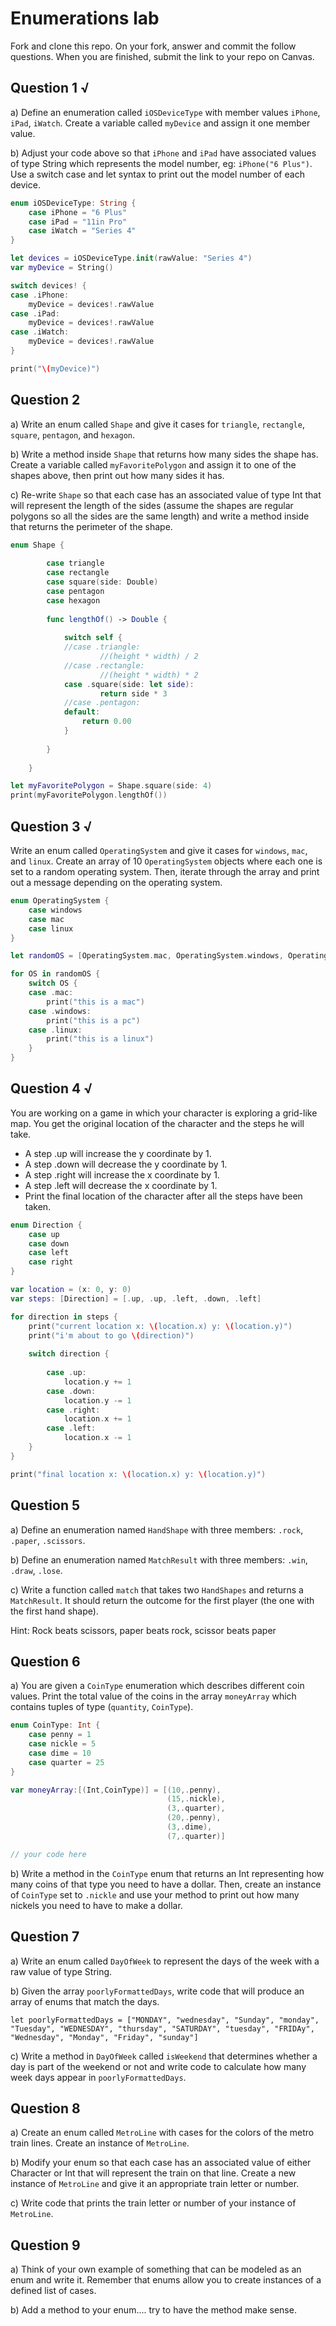 # Enumerations lab

Fork and clone this repo. On your fork, answer and commit the follow questions. When you are finished, submit the link to your repo on Canvas.


## Question 1 √

a) Define an enumeration called `iOSDeviceType` with member values `iPhone`, `iPad`, `iWatch`. Create a variable called `myDevice` and assign it one member value.

b) Adjust your code above so that `iPhone` and `iPad` have associated values of type String which represents the model number, eg: `iPhone("6 Plus")`. Use a switch case and let syntax to print out the model number of each device.

```swift
enum iOSDeviceType: String {
    case iPhone = "6 Plus"
    case iPad = "11in Pro"
    case iWatch = "Series 4"
}

let devices = iOSDeviceType.init(rawValue: "Series 4")
var myDevice = String()

switch devices! {
case .iPhone:
    myDevice = devices!.rawValue
case .iPad:
    myDevice = devices!.rawValue
case .iWatch:
    myDevice = devices!.rawValue
}

print("\(myDevice)")
```


## Question 2

a) Write an enum called `Shape` and give it cases for `triangle`, `rectangle`, `square`, `pentagon`, and `hexagon`.

b) Write a method inside `Shape` that returns how many sides the shape has. Create a variable called `myFavoritePolygon` and assign it to one of the shapes above, then print out how many sides it has.

c) Re-write `Shape` so that each case has an associated value of type Int that will represent the length of the sides (assume the shapes are regular polygons so all the sides are the same length) and write a method inside that returns the perimeter of the shape.

```swift
enum Shape {
        
        case triangle
        case rectangle
        case square(side: Double)
        case pentagon
        case hexagon
        
        func lengthOf() -> Double {
            
            switch self {
            //case .triangle:
                    //(height * width) / 2
            //case .rectangle:
                    //(height * width) * 2
            case .square(side: let side):
                    return side * 3
            //case .pentagon:
            default:
                return 0.00
            }
            
        }
        
    }

let myFavoritePolygon = Shape.square(side: 4)
print(myFavoritePolygon.lengthOf())
```

## Question 3 √

Write an enum called `OperatingSystem` and give it cases for `windows`, `mac`, and `linux`. Create an array of 10 `OperatingSystem` objects where each one is set to a random operating system. Then, iterate through the array and print out a message depending on the operating system.

```swift
enum OperatingSystem {
    case windows
    case mac
    case linux
}

let randomOS = [OperatingSystem.mac, OperatingSystem.windows, OperatingSystem.linux, OperatingSystem.mac, OperatingSystem.windows, OperatingSystem.linux, OperatingSystem.mac, OperatingSystem.windows, OperatingSystem.linux, OperatingSystem.mac]

for OS in randomOS {
    switch OS {
    case .mac:
        print("this is a mac")
    case .windows:
        print("this is a pc")
    case .linux:
        print("this is a linux")
    }
}
```


## Question 4 √

You are working on a game in which your character is exploring a grid-like map. You get the original location of the character and the steps he will take.

- A step .up will increase the y coordinate by 1.
- A step .down will decrease the y coordinate by 1.
- A step .right will increase the x coordinate by 1.
- A step .left will decrease the x coordinate by 1.
- Print the final location of the character after all the steps have been taken.

```swift
enum Direction {
    case up
    case down
    case left
    case right
}

var location = (x: 0, y: 0)
var steps: [Direction] = [.up, .up, .left, .down, .left]

for direction in steps {
    print("current location x: \(location.x) y: \(location.y)")
    print("i'm about to go \(direction)")
    
    switch direction {
        
        case .up:
            location.y += 1
        case .down:
            location.y -= 1
        case .right:
            location.x += 1
        case .left:
            location.x -= 1
    }
}

print("final location x: \(location.x) y: \(location.y)")
```


## Question 5

a) Define an enumeration named `HandShape` with three members: `.rock`, `.paper`, `.scissors`.

b) Define an enumeration named `MatchResult` with three members: `.win`, `.draw`, `.lose`.

c) Write a function called `match` that takes two `HandShapes` and returns a `MatchResult`. It should return the outcome for the first player (the one with the first hand shape).

Hint: Rock beats scissors, paper beats rock, scissor beats paper


## Question 6

a) You are given a `CoinType` enumeration which describes different coin values. Print the total value of the coins in the array `moneyArray` which contains tuples of type (`quantity`, `CoinType`).

```swift
enum CoinType: Int {
    case penny = 1
    case nickle = 5
    case dime = 10
    case quarter = 25
}

var moneyArray:[(Int,CoinType)] = [(10,.penny),
                                   (15,.nickle),
                                   (3,.quarter),
                                   (20,.penny),
                                   (3,.dime),
                                   (7,.quarter)]

// your code here
```

b) Write a method in the `CoinType` enum that returns an Int representing how many coins of that type you need to have a dollar. Then, create an instance of `CoinType` set to `.nickle` and use your method to print out how many nickels you need to have to make a dollar.


## Question 7

a) Write an enum called `DayOfWeek` to represent the days of the week with a raw value of type String.

b) Given the array `poorlyFormattedDays`, write code that will produce an array of enums that match the days.

`let poorlyFormattedDays = ["MONDAY", "wednesday", "Sunday", "monday", "Tuesday", "WEDNESDAY", "thursday", "SATURDAY", "tuesday", "FRIDAy", "Wednesday", "Monday", "Friday", "sunday"]`

c) Write a method in `DayOfWeek` called `isWeekend` that determines whether a day is part of the weekend or not and write code to calculate how many week days appear in `poorlyFormattedDays`.


## Question 8

a) Create an enum called `MetroLine` with cases for the colors of the metro train lines. Create an instance of `MetroLine`.

b) Modify your enum so that each case has an associated value of either Character or Int that will represent the train on that line. Create a new instance of `MetroLine` and give it an appropriate train letter or number.

c) Write code that prints the train letter or number of your instance of `MetroLine`.


## Question 9

a) Think of your own example of something that can be modeled as an enum and write it. Remember that enums allow you to create instances of a defined list of cases.

b) Add a method to your enum.... try to have the method make sense.
